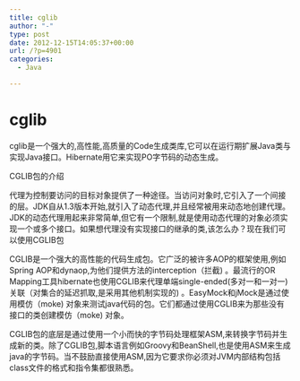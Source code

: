 ```yaml
---
title: cglib
author: "-"
type: post
date: 2012-12-15T14:05:37+00:00
url: /?p=4901
categories:
  - Java

---
```

# cglib
cglib是一个强大的,高性能,高质量的Code生成类库,它可以在运行期扩展Java类与实现Java接口。Hibernate用它来实现PO字节码的动态生成。


CGLIB包的介绍


代理为控制要访问的目标对象提供了一种途径。当访问对象时,它引入了一个间接的层。JDK自从1.3版本开始,就引入了动态代理,并且经常被用来动态地创建代理。JDK的动态代理用起来非常简单,但它有一个限制,就是使用动态代理的对象必须实现一个或多个接口。如果想代理没有实现接口的继承的类,该怎么办？现在我们可以使用CGLIB包


CGLIB是一个强大的高性能的代码生成包。它广泛的被许多AOP的框架使用,例如Spring AOP和dynaop,为他们提供方法的interception（拦截) 。最流行的OR Mapping工具hibernate也使用CGLIB来代理单端single-ended(多对一和一对一)关联（对集合的延迟抓取,是采用其他机制实现的) 。EasyMock和jMock是通过使用模仿（moke) 对象来测试java代码的包。它们都通过使用CGLIB来为那些没有接口的类创建模仿（moke) 对象。


CGLIB包的底层是通过使用一个小而快的字节码处理框架ASM,来转换字节码并生成新的类。除了CGLIB包,脚本语言例如Groovy和BeanShell,也是使用ASM来生成java的字节码。当不鼓励直接使用ASM,因为它要求你必须对JVM内部结构包括class文件的格式和指令集都很熟悉。